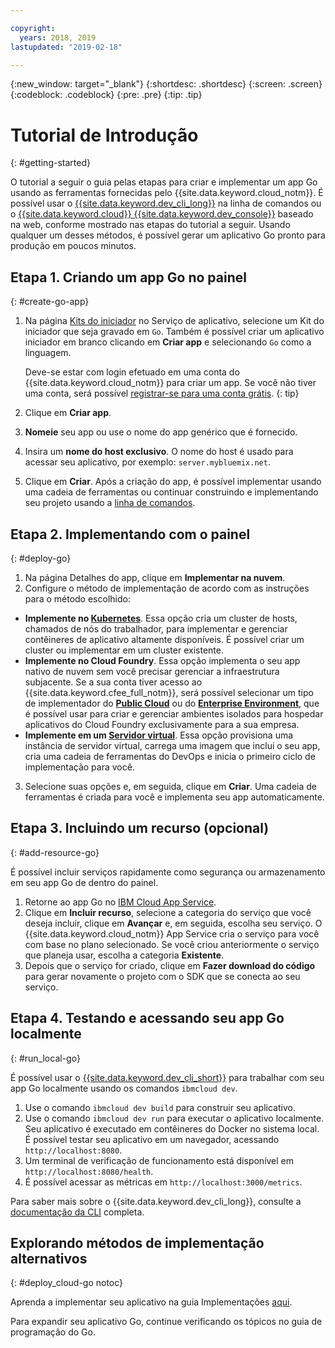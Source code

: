 ```yaml
---

copyright:
  years: 2018, 2019
lastupdated: "2019-02-18"

---
```


{:new_window: target="_blank"}
{:shortdesc: .shortdesc}
{:screen: .screen}
{:codeblock: .codeblock}
{:pre: .pre}
{:tip: .tip}

# Tutorial de Introdução
{: #getting-started}

O tutorial a seguir o guia pelas etapas para criar e implementar um app Go usando as ferramentas fornecidas pelo {{site.data.keyword.cloud_notm}}. É possível usar o [{{site.data.keyword.dev_cli_long}}](/docs/cli/index.html#ibmcloud-cli) na linha de comandos ou o [{{site.data.keyword.cloud}} {{site.data.keyword.dev_console}}](https://cloud.ibm.com/developer/appservice/dashboard) baseado na web, conforme mostrado nas etapas do tutorial a seguir. Usando qualquer um desses métodos, é possível gerar um aplicativo Go pronto para produção em poucos minutos.

## Etapa 1. Criando um app Go no painel
{: #create-go-app}

1. Na página [Kits do iniciador](https://cloud.ibm.com/developer/appservice/starter-kits) no Serviço de aplicativo, selecione um Kit do iniciador que seja gravado em `Go`. Também é possível criar um aplicativo iniciador em branco clicando em **Criar app** e selecionando `Go` como a linguagem.

    Deve-se estar com login efetuado em uma conta do {{site.data.keyword.cloud_notm}} para criar um app. Se você não tiver uma conta, será possível [registrar-se para uma conta grátis](https://cloud.ibm.com/registration).
    {: tip}

3. Clique em **Criar app**.
4. **Nomeie** seu app ou use o nome do app genérico que é fornecido.
5. Insira um **nome do host exclusivo**. O nome do host é usado para acessar seu aplicativo, por exemplo: `server.mybluemix.net`.
6. Clique em **Criar**. Após a criação do app, é possível implementar usando uma cadeia de ferramentas ou continuar construindo e implementando seu projeto usando a [linha de comandos](/docs/cli/index.html#ibmcloud-cli).

## Etapa 2. Implementando com o painel
{: #deploy-go}

1. Na página Detalhes do app, clique em **Implementar na nuvem**.
2. Configure o método de implementação de acordo com as instruções para o método escolhido:
  * **Implemente no [Kubernetes](/docs/apps/deploying/containers.html#containers)**. Essa opção cria um cluster de hosts, chamados de nós do trabalhador, para implementar e gerenciar contêineres de aplicativo altamente disponíveis. É possível criar um cluster ou implementar em um cluster existente.
  * **Implemente no Cloud Foundry**. Essa opção implementa o seu app nativo de nuvem sem você precisar gerenciar a infraestrutura subjacente. Se a sua conta tiver acesso ao {{site.data.keyword.cfee_full_notm}}, será possível selecionar um tipo de implementador do **[Public Cloud](/docs/cloud-foundry-public/about-cf.html#about-cf)** ou do **[Enterprise Environment](/docs/cloud-foundry-public/cfee.html#cfee)**, que é possível usar para criar e gerenciar ambientes isolados para hospedar aplicativos do Cloud Foundry exclusivamente para a sua empresa.
  * **Implemente em um [Servidor virtual](/docs/apps/vsi-deploy.html#vsi-deploy)**. Essa opção provisiona uma instância de servidor virtual, carrega uma imagem que inclui o seu app, cria uma cadeia de ferramentas do DevOps e inicia o primeiro ciclo de implementação para você.

3. Selecione suas opções e, em seguida, clique em **Criar**. Uma cadeia de ferramentas é criada para você e implementa seu app automaticamente.

## Etapa 3. Incluindo um recurso (opcional)
{: #add-resource-go}

É possível incluir serviços rapidamente como segurança ou armazenamento em seu app Go de dentro do painel.

1. Retorne ao app Go no [IBM Cloud App Service](https://cloud.ibm.com/developer/appservice/dashboard).
2. Clique em **Incluir recurso**, selecione a categoria do serviço que você deseja incluir, clique em **Avançar** e, em seguida, escolha seu serviço. O {{site.data.keyword.cloud_notm}} App Service cria o serviço para você com base no plano selecionado. Se você criou anteriormente o serviço que planeja usar, escolha a categoria **Existente**.
3. Depois que o serviço for criado, clique em **Fazer download do código** para gerar novamente o projeto com o SDK que se conecta ao seu serviço.

## Etapa 4. Testando e acessando seu app Go localmente
{: #run_local-go}

É possível usar o [{{site.data.keyword.dev_cli_short}}](/docs/cli/index.html#ibmcloud-cli) para trabalhar com seu app Go localmente usando os comandos `ibmcloud dev`.

1. Use o comando `ibmcloud dev build` para construir seu aplicativo.
2. Use o comando `ibmcloud dev run` para executar o aplicativo localmente. Seu aplicativo é executado em contêineres do Docker no sistema local. É possível testar seu aplicativo em um navegador, acessando `http://localhost:8080`.
3. Um terminal de verificação de funcionamento está disponível em `http://localhost:8080/health`.
4. É possível acessar as métricas em `http://localhost:3000/metrics`.

Para saber mais sobre o {{site.data.keyword.dev_cli_long}}, consulte a [documentação da CLI](/docs/cli/index.html#ibmcloud-cli) completa.

## Explorando métodos de implementação alternativos
{: #deploy_cloud-go notoc}

Aprenda a implementar seu aplicativo na guia Implementações [aqui](/docs/go/deploying_apps.html). 

Para expandir seu aplicativo Go, continue verificando os tópicos no guia de programação do Go.

